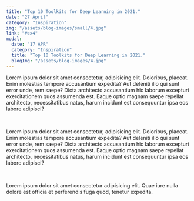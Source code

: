 ```yaml
---
title: "Top 10 Toolkits for Deep Learning in 2021."
date: "27 April"
category: "Inspiration"
img: "/assets/blog-images/small/4.jpg"
link: "#ex4"
modal:
  date: "17 APR"
  category: "Inspiration"
  title: "Top 10 Toolkits for Deep Learning in 2021."
  blogImg: "/assets/blog-images/4.jpg"
---
```


<p>Lorem ipsum dolor sit amet consectetur, adipisicing elit. Doloribus, placeat. Enim molestias tempore accusantium expedita? Aut deleniti illo qui sunt error unde, rem saepe? Dicta architecto accusantium hic laborum excepturi exercitationem quos assumenda est. Eaque optio magnam saepe repellat architecto, necessitatibus natus, harum incidunt est consequuntur ipsa eos labore adipisci?</p>
<br/>
<p>Lorem ipsum dolor sit amet consectetur, adipisicing elit. Doloribus, placeat. Enim molestias tempore accusantium expedita? Aut deleniti illo qui sunt error unde, rem saepe? Dicta architecto accusantium hic laborum excepturi exercitationem quos assumenda est. Eaque optio magnam saepe repellat architecto, necessitatibus natus, harum incidunt est consequuntur ipsa eos labore adipisci?</p>
<br/>
<p>Lorem ipsum dolor sit amet consectetur adipisicing elit. Quae iure nulla dolore est officia et perferendis fuga quod, tenetur expedita.</p>
